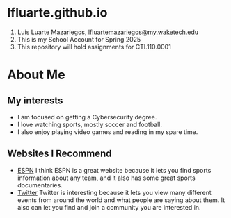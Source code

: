 # lfluarte.github.io
1. Luis Luarte Mazariegos, lfluartemazariegos@my.waketech.edu
2. This is my School Account for Spring 2025
3. This repository will hold assignments for CTI.110.0001

# About Me
## My interests
* I am focused on getting a Cybersecurity degree.
* I love watching sports, mostly soccer and football.
* I also enjoy playing video games and reading in my spare time.
## Websites I Recommend
* [ESPN](https://espn.com) I think ESPN is a great website because it lets you find sports information about any team, and it also has some great sports documentaries.
* [Twitter](https://twitter.com) Twitter is interesting because it lets you view many different events from around the world and what people are saying about them. It also can let you find and join a community you are interested in. 
